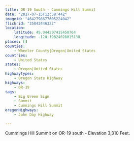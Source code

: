 ```yaml
---
title: OR-19 South - Cummings Hill Summit
date: "2017-07-15T12:58:44Z"
imageid: "4642798677605224042"
flickrid: "35842446322"
location:
    latitude: 45.044297415450764
    longitude: -120.19824028015138
places: []
counties:
    - Wheeler County|Oregon|United States
countries:
    - United States
states:
    - Oregon|United States
highwaytypes:
    - Oregon State Highway
highways:
    - OR-19
tags:
    - Big Green Sign
    - Summit
    - Cummings Hill Summit
oregonHighways:
    - John Day Highway

---
```

Cummings Hill Summit on OR-19 south - Elevation 3,310 Feet.